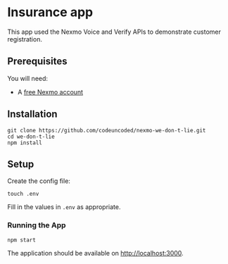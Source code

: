 # Insurance app

This app used the Nexmo Voice and Verify APIs to demonstrate customer registration.

## Prerequisites

You will need:

-   A [free Nexmo account](https://dashboard.nexmo.com/sign-up)

## Installation

```
git clone https://github.com/codeuncoded/nexmo-we-don-t-lie.git
cd we-don-t-lie
npm install
```
## Setup

Create the config file:
```
touch .env
```
Fill in the values in `.env` as appropriate.

### Running the App
```
npm start
```
The application should be available on [http://localhost:3000](http://localhost:3000).
